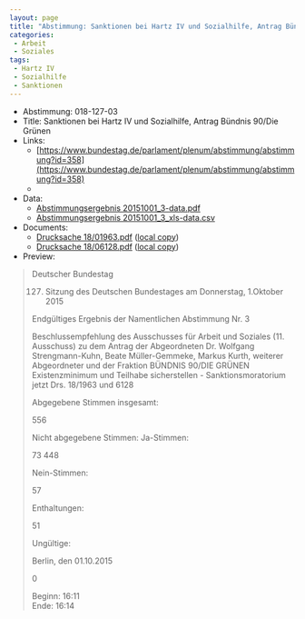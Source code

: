 ```yaml
---
layout: page
title: "Abstimmung: Sanktionen bei Hartz IV und Sozialhilfe, Antrag Bündnis 90/Die Grünen"
categories:
 - Arbeit
 - Soziales
tags:
 - Hartz IV
 - Sozialhilfe
 - Sanktionen
---
```


* Abstimmung: 018-127-03
* Title: Sanktionen bei Hartz IV und Sozialhilfe, Antrag Bündnis 90/Die Grünen
* Links: 
    * [https://www.bundestag.de/parlament/plenum/abstimmung/abstimmung?id=358](https://www.bundestag.de/parlament/plenum/abstimmung/abstimmung?id=358)
    * 
* Data: 
    * [Abstimmungsergebnis 20151001_3-data.pdf](/res/abstimmungsliste/20151001_3-data.pdf)
    * [Abstimmungsergebnis 20151001_3_xls-data.csv](/res/abstimmungsliste/analyses/20151001_3_xls-data.csv)
* Documents: 
    * [Drucksache 18/01963.pdf](http://dip21.bundestag.de/dip21/btd/18/019/1801963.pdf) ([local copy](/res/abstimmungsdaten/018-127-03/1801963.pdf))
    * [Drucksache 18/06128.pdf](http://dip21.bundestag.de/dip21/btd/18/061/1806128.pdf) ([local copy](/res/abstimmungsdaten/018-127-03/1806128.pdf))
* Preview: 
> Deutscher Bundestag
> 
> 127. Sitzung des Deutschen Bundestages
> am Donnerstag, 1.Oktober 2015
> 
> Endgültiges Ergebnis der Namentlichen Abstimmung Nr. 3
> 
> Beschlussempfehlung des Ausschusses für Arbeit und Soziales (11. Ausschuss)
> zu dem Antrag der Abgeordneten Dr. Wolfgang Strengmann-Kuhn, Beate Müller-Gemmeke,
> Markus Kurth, weiterer Abgeordneter und der Fraktion BÜNDNIS 90/DIE GRÜNEN
> Existenzminimum und Teilhabe sicherstellen - Sanktionsmoratorium jetzt
> Drs. 18/1963 und 6128
> 
> Abgegebene Stimmen insgesamt:
> 
> 556
> 
> Nicht abgegebene Stimmen:
> Ja-Stimmen:
> 
> 73
> 448
> 
> Nein-Stimmen:
> 
> 57
> 
> Enthaltungen:
> 
> 51
> 
> Ungültige:
> 
> Berlin, den 01.10.2015
> 
> 0
> 
> Beginn: 16:11  
> Ende: 16:14
